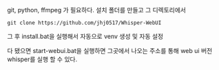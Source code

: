 git, python, ffmpeg 가 필요하다. 
설치 폴더를 만들고 그 디렉토리에서

`git clone https://github.com/jhj0517/Whisper-WebUI`

그 후 install.bat을 실행해서 자동으로 venv 생성 및 자동 설정

다 됐으면 start-webui.bat을 실행하면 그곳에서 나오는 주소를 통해 web ui 버전 whisper를 실행 할 수 있다.